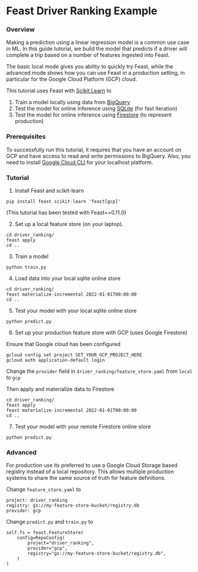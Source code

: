 # Feast Driver Ranking Example

### Overview

Making a prediction using a linear regression model is a common use case in ML. In this guide tutorial, we build the model that predicts if a driver will complete a trip based on a number of features ingested into Feast.

The basic local mode gives you ability to quickly try Feast, while the advanced mode shows how you can use Feast in a production setting, in particular for the Google Cloud Platform (GCP) cloud. 

This tutorial uses Feast with [Scikit Learn](https://scikit-learn.org/stable/) to
1. Train a model locally using data from [BigQuery](https://cloud.google.com/bigquery/)
2. Test the model for online inference using [SQLite](https://www.sqlite.org/index.html) (for fast iteration)
3. Test the model for online inference using [Firestore](https://firebase.google.com/products/firestore) (to represent production)


### Prerequisites 
To successfully run this tutorial, it requires that you have an account on GCP and have access to read and write permissions to BigQuery. Also, you need to install [Google Cloud CLI](https://cloud.google.com/sdk/gcloud) for your localhost platform.

### Tutorial

1. Install Feast and scikit-learn
```
pip install feast scikit-learn 'feast[gcp]'
```

(This tutorial has been tested with Feast==0.11.0)

2. Set up a local feature store (on your laptop).
```
cd driver_ranking/
feast apply
cd ..
```

3. Train a model
```
python train.py
```

4. Load data into your local sqlite online store
```
cd driver_ranking/
feast materialize-incremental 2022-01-01T00:00:00
cd ..
```


5. Test your model with your local sqlite online store

```
python predict.py
```

6. Set up your production feature store with GCP (uses Google Firestore)

Ensure that Google cloud has been configured
```
gcloud config set project SET_YOUR_GCP_PROJECT_HERE
gcloud auth application-default login
```

Change the `provider` field in  `driver_ranking/feature_store.yaml` from `local` to `gcp`

Then apply and materialize data to Firestore
```
cd driver_ranking/
feast apply
feast materialize-incremental 2022-01-01T00:00:00
cd ..
```

7.  Test your model with your remote Firestore online store

```
python predict.py
```

### Advanced

For production use its preferred to use a Google Cloud Storage based registry instead of a local repository. This allows 
multiple production systems to share the same source of truth for feature definitions.

Change `feature_store.yaml` to
```
project: driver_ranking
registry: gs://my-feature-store-bucket/registry.db
provider: gcp
```

Change `predict.py` and `train.py` to
```
self.fs = feast.FeatureStore(
    config=RepoConfig(
        project="driver_ranking",
        provider="gcp",
        registry="gs://my-feature-store-bucket/registry.db",
    )
)
```